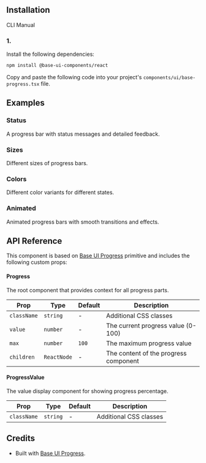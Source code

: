 ## Installation

CLI
Manual

### 1.

Install the following dependencies:

```bash
npm install @base-ui-components/react
```

Copy and paste the following code into your project's `components/ui/base-progress.tsx` file.

## Examples

### Status

A progress bar with status messages and detailed feedback.

### Sizes

Different sizes of progress bars.

### Colors

Different color variants for different states.

### Animated

Animated progress bars with smooth transitions and effects.

## API Reference

This component is based on [Base UI Progress](https://base-ui.com/react/components/progress) primitive and includes the following custom props:

#### Progress

The root component that provides context for all progress parts.

| Prop        | Type        | Default | Description                           |
| ----------- | ----------- | ------- | ------------------------------------- |
| `className` | `string`    | -       | Additional CSS classes                |
| `value`     | `number`    | -       | The current progress value (0-100)    |
| `max`       | `number`    | `100`   | The maximum progress value            |
| `children`  | `ReactNode` | -       | The content of the progress component |

#### ProgressValue

The value display component for showing progress percentage.

| Prop        | Type     | Default | Description            |
| ----------- | -------- | ------- | ---------------------- |
| `className` | `string` | -       | Additional CSS classes |

## Credits

- Built with [Base UI Progress](https://base-ui.com/react/components/progress).
